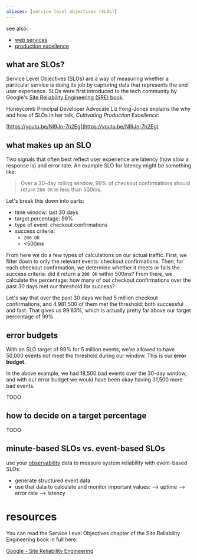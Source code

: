 ```yaml
---
aliases: [service level objectives (SLOs)]
---
```


see also:
- [web services](tech/web%20services.md)
- [production excellence](tech/production%20excellence.md)

## what are SLOs?

Service Level Objectives (SLOs) are a way of measuring whether a particular service is doing its job by capturing data that represents the end user experience. SLOs were first introduced to the tech community by Google's [Site Reliability Engineering (SRE) book](https://sre.google/sre-book/table-of-contents/).

Honeycomb Principal Developer Advocate Liz Fong-Jones explains the why and how of SLOs in her talk, *Cultivating Production Excellence*:

[https://youtu.be/Nl9Jn-7n2Eg](https://youtu.be/Nl9Jn-7n2Eg)

## what makes up an SLO

Two signals that often best reflect user experience are latency (how slow a response is) and error rate. An example SLO for latency might be something like:

> Over a 30-day rolling window, 99% of checkout confirmations should return `200 OK` in less than 500ms.

Let's break this down into parts:

- time window: last 30 days
- target percentage: 99%
- type of event: checkout confirmations
- success criteria:
    - `200 OK`
    - <500ms

From here we do a few types of calculations on our actual traffic. First, we filter down to only the relevant events: checkout confirmations. Then, for each checkout confirmation, we determine whether it meets or fails the success criteria: did it return a `200 OK` within 500ms? From there, we calculate the percentage: how many of our checkout confirmations over the past 30 days met our threshold for success?

Let's say that over the past 30 days we had 5 million checkout confirmations, and 4,981,500 of them met the threshold: both successful and fast. That gives us 99.63%, which is actually pretty far above our target percentage of 99%.

## error budgets

With an SLO target of 99% for 5 million events, we're allowed to have 50,000 events not meet the threshold during our window. This is our **error budget**.

In the above example, we had 18,500 bad events over the 30-day window, and with our error budget we would have been okay having 31,500 more bad events.

TODO

## how to decide on a target percentage

TODO

## minute-based SLOs vs. event-based SLOs


use your [observability](tech/observability.md) data to measure system reliability with event-based SLOs:
- generate structured event data
- use that data to calculate and monitor important values:
    --> uptime
    --> error rate
    --> latency

# resources

You can read the Service Level Objectives chapter of the Site Reliability Engineering book in full here:

[Google - Site Reliability Engineering](https://sre.google/sre-book/service-level-objectives/)
